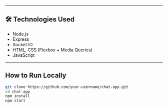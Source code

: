 
---

## 🛠 Technologies Used

- Node.js
- Express
- Socket.IO
- HTML, CSS (Flexbox + Media Queries)
- JavaScript

---

##  How to Run Locally

```bash
git clone https://github.com/your-username/chat-app.git
cd chat-app
npm install
npm start
